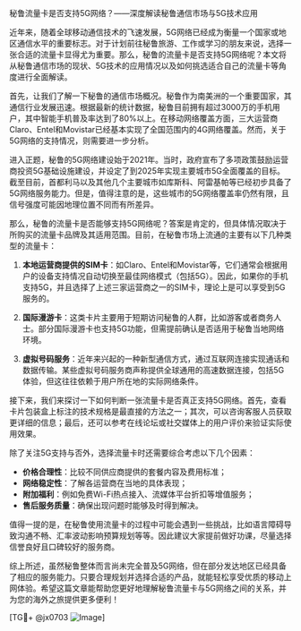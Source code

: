秘鲁流量卡是否支持5G网络？——深度解读秘鲁通信市场与5G技术应用

近年来，随着全球移动通信技术的飞速发展，5G网络已经成为衡量一个国家或地区通信水平的重要标志。对于计划前往秘鲁旅游、工作或学习的朋友来说，选择一张合适的流量卡显得尤为重要。那么，秘鲁的流量卡是否支持5G网络呢？本文将从秘鲁通信市场的现状、5G技术的应用情况以及如何挑选适合自己的流量卡等角度进行全面解读。

首先，让我们了解一下秘鲁的通信市场概况。秘鲁作为南美洲的一个重要国家，其通信行业发展迅速。根据最新的统计数据，秘鲁目前拥有超过3000万的手机用户，其中智能手机普及率达到了80%以上。在移动网络覆盖方面，三大运营商Claro、Entel和Movistar已经基本实现了全国范围内的4G网络覆盖。然而，关于5G网络的支持情况，则需要进一步分析。

进入正题，秘鲁的5G网络建设始于2021年。当时，政府宣布了多项政策鼓励运营商投资5G基础设施建设，并设定了到2025年实现主要城市5G全面覆盖的目标。截至目前，首都利马以及其他几个主要城市如库斯科、阿雷基帕等已经初步具备了5G网络服务能力。但是，值得注意的是，这些城市的5G网络覆盖率仍然有限，且信号强度可能因地理位置不同而有所差异。

那么，秘鲁的流量卡是否能够支持5G网络呢？答案是肯定的，但具体情况取决于所购买的流量卡品牌及其适用范围。目前，在秘鲁市场上流通的主要有以下几种类型的流量卡：

1. **本地运营商提供的SIM卡**：如Claro、Entel和Movistar等，它们通常会根据用户的设备支持情况自动切换至最佳网络模式（包括5G）。因此，如果你的手机支持5G，并且选择了上述三家运营商之一的SIM卡，理论上是可以享受到5G服务的。

2. **国际漫游卡**：这类卡片主要用于短期访问秘鲁的人群，比如游客或者商务人士。部分国际漫游卡也支持5G功能，但需提前确认是否适用于秘鲁当地网络环境。

3. **虚拟号码服务**：近年来兴起的一种新型通信方式，通过互联网连接实现通话和数据传输。某些虚拟号码服务商声称提供全球通用的高速数据连接，包括5G体验，但这往往依赖于用户所在地的实际网络条件。

接下来，我们来探讨一下如何判断一张流量卡是否真正支持5G网络。首先，查看卡片包装盒上标注的技术规格是最直接的方法之一；其次，可以咨询客服人员获取更详细的信息；最后，还可以参考在线论坛或社交媒体上的用户评价来验证实际使用效果。

除了关注5G支持与否外，选择流量卡时还需要综合考虑以下几个因素：
- **价格合理性**：比较不同供应商提供的套餐内容及费用标准；
- **网络稳定性**：了解各运营商在当地的具体表现；
- **附加福利**：例如免费Wi-Fi热点接入、流媒体平台折扣等增值服务；
- **售后服务质量**：确保出现问题时能够及时得到解决。

值得一提的是，在秘鲁使用流量卡的过程中可能会遇到一些挑战，比如语言障碍导致沟通不畅、汇率波动影响预算规划等等。因此建议大家提前做好功课，尽量选择信誉良好且口碑较好的服务商。

综上所述，虽然秘鲁整体而言尚未完全普及5G网络，但在部分发达地区已经具备了相应的服务能力。只要合理规划并选择合适的产品，就能轻松享受优质的移动上网体验。希望这篇文章能帮助您更好地理解秘鲁流量卡与5G网络之间的关系，并为您的海外之旅提供更多便利！

[TG💪+ @jx0703 ![Image](https://github.com/user-attachments/assets/dbca1d08-cadb-493c-b0ec-ad6f7a83f270)]
